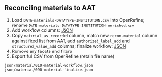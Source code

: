 ## Reconciling materials to AAT

1. Load `DATE-materials-DATATYPE-INSTITUTION.csv` into OpenRefine; rename `DATE-materials-DATATYPE-INSTITUTION-enriched.csv`
2. Add workflow columns: [JSON][material_workflow]
3. Copy `material_as_recorded` column, match new `recon-material` column against fixed list from AAT, add `authorized_label_add` and `structured_value_add` columns; finalize workflow: [JSON][material_finalize]
4. Remove any facets and filters
5. Export full CSV from OpenRefine (retain file name)

[material_workflow]:  //json/material/010-material-workflow.json
[material_finalize]:  //json/material/090-material-finalize.json

```
json/material/010-material-workflow.json
json/material/090-material-finalize.json
```
